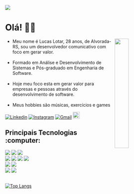 ![](https://komarev.com/ghpvc/?username=Lotar-lucas)
<main>
  <h1>Olá! 👨‍💻</h1>
  <section>
    <img src="https://media.giphy.com/media/N4h9A9o5TcWmjdQZVJ/giphy.gif" align="right" width="30%" height="30%"/>
    <ul align="left">
      <li>Meu nome é Lucas Lotar, 28 anos, de Alvorada-RS, sou um desenvolvedor comunicativo com foco em gerar valor.</li>
      <br>
      <li>Formado em Análise e Desenvolvimento de Sistemas e Pós-graduado em Engenharia de Software.</li>
      <br>
      <li>Hoje meu foco esta em gerar valor para empresas e pessoas através do desenvolvimento de software. </li>
      <br>
      <li>Meus hobbies são músicas, exercícios e games</li>
    </ul>
  </section>

[![Linkedin](https://img.shields.io/badge/-LinkedIn-blue?style=flat&logo=Linkedin&logoColor=white)](https://www.linkedin.com/in/lucaslotar/)
[![Instagram](https://img.shields.io/badge/-Instagram-c13584?style=flat&labelColor=c13584&logo=instagram&logoColor=white)](https://www.instagram.com/l_lotar/?hl=pt-br")
[![Gmail](https://img.shields.io/badge/-Gmail-c14438?style=flat&logo=Gmail&logoColor=white)](mailto:amaral.lucas.lotar@gmail.com?subject=Contato%20realizado%20pelo%20github)
[<img src="https://img.shields.io/github/followers/Lotar-lucas?label=follow&style=social" height="22" title="Follow me" />](https://github.com/Lotar-lucas)
    
<div align="left" style="display">
  <h2 align="left"> Principais Tecnologias :computer:  </h2>

<div align="left">
  <img src="https://img.shields.io/badge/JavaScript-gray?style=flat&logo=javascript" />
  <img src="https://img.shields.io/badge/Vue.js-gray?style=flat&logo=vue.js"/>
  <img src="https://img.shields.io/badge/React.js-gray?style=flat&logo=react"/>
</div>
   
<div align="left">
  <img src="https://img.shields.io/badge/-Node.js-gray?style=flat&logo=Node.js" href="https://nodejs.org/en/"/>
  <img src="https://img.shields.io/badge/Express.js-gray?logo=Express.&logoColor=blue"/>
  <img src="https://img.shields.io/badge/Jest.js-gray?logo=jest&logoColor=red"/>
  <img src="https://img.shields.io/badge/Java-gray?&logo=java&logoColor=red"/>
</div>

<div align="left">
  <img src="https://img.shields.io/badge/postgreSQL-gray?logo=postgresql"/>
  <img src="https://img.shields.io/badge/MySQL-gray?logo=mysql"/>
</div>

<div align="left">
  <img src="https://img.shields.io/badge/-Git-gray?&logo=git&logoColor=orange"/>
  <img src="https://img.shields.io/badge/-Github-gray?&logo=github&logoColor=white"/>
</div>
<br>




[![Top Langs](https://github-readme-stats.vercel.app/api/top-langs/?username=Lotar-lucas&show_icons=true&theme=onedark&hide=html&&layout=pie)](https://github.com/anuraghazra/github-readme-stats)
</div>
</main>
